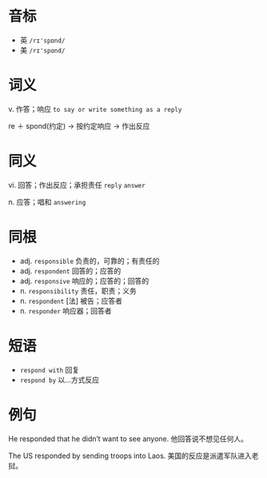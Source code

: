 # 音标

- 英 `/rɪ'spɒnd/`
- 美 `/rɪ'spɑnd/`

# 词义

v. 作答；响应
`to say or write something as a reply`



re ＋ spond(约定) → 按约定响应 → 作出反应

# 同义

vi. 回答；作出反应；承担责任
`reply` `answer`

n. 应答；唱和
`answering`

# 同根

- adj. `responsible` 负责的，可靠的；有责任的
- adj. `respondent` 回答的；应答的
- adj. `responsive` 响应的；应答的；回答的
- n. `responsibility` 责任，职责；义务
- n. `respondent` [法] 被告；应答者
- n. `responder` 响应器；回答者

# 短语

- `respond with` 回复
- `respond by` 以…方式反应

# 例句

He responded that he didn’t want to see anyone.
他回答说不想见任何人。

The US responded by sending troops into Laos.
美国的反应是派遣军队进入老挝。


